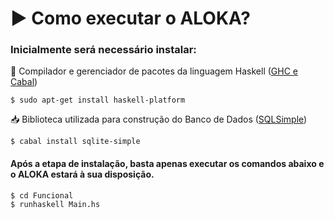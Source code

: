 # :arrow_forward: Como executar o ALOKA?
  
### Inicialmente será necessário instalar: 

:arrows_counterclockwise: Compilador e gerenciador de pacotes da linguagem Haskell ([GHC e Cabal](https://www.haskell.org/platform/linux.html))

  ```
  $ sudo apt-get install haskell-platform 
  ```

:inbox_tray: Biblioteca utilizada para construção do Banco de Dados ([SQLSimple](https://hackage.haskell.org/package/sqlite-simple))

  ```
  $ cabal install sqlite-simple
  ```

#### Após a etapa de instalação, basta apenas executar os comandos abaixo e o ALOKA estará à sua disposição.

  ```
  $ cd Funcional
  $ runhaskell Main.hs
  ```
